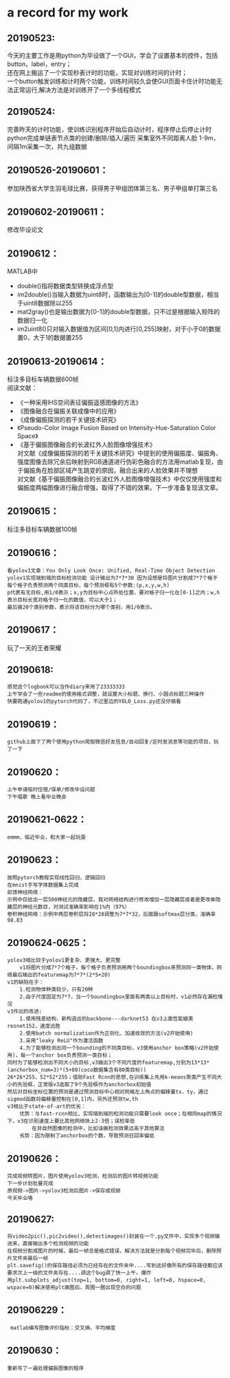 a record for my work<br>
===========================================
20190523:<br>
-------------------------------------------
今天的主要工作是用python为毕设做了一个GUI，学会了设置基本的控件，包括button，label，entry；<br>
还在网上搬运了一个实现秒表计时的功能，实现对训练时间的计时；<br>
一个button触发训练和计时两个功能，训练时间较久会使GUI页面卡住计时功能无法正常运行,解决方法是对训练开了一个多线程模式<br>

20190524:<br>
-------------------------------------------
完善昨天的计时功能，使训练识别程序开始后自动计时，程序停止后停止计时
python完成单链表节点类的创建/删除/插入/遍历
采集室外不同距离人脸 1-9m，间隔1m采集一次，共九组数据

20190526-20190601：<br>
-------------------------------------------
参加陕西省大学生羽毛球比赛，获得男子甲组团体第三名、男子甲组单打第三名

20190602-20190611：<br>
-------------------------------------------
修改毕设论文

20190612：<br>
-------------------------------------------
MATLAB中<br>
* double()指将数据类型转换成浮点型<br>
* im2double()当输入数据为uint8时，函数输出为[0-1]的double型数据，相当于uint8数据除以255<br>
* mat2gray()也是输出数据为[0-1]的double型数据，只不过是根据输入矩阵的数据归一化<br>
* im2uint8()只对输入数据值为区间[0,1]内进行[0,255]映射，对于小于0的数据置0，大于1的数据置255<br>

20190613-20190614：<br>
-------------------------------------------
标注多目标车辆数据600帧 <br>
阅读文献：<br>
* 《一种采用IHS空间表征偏振遥感图像的方法》<br>
* 《图像融合在偏振关联成像中的应用》<br>
* 《成像偏振探测的若干关键技术研究》<br>
* 《Pseudo-Color Image Fusion Based on Intensity-Hue-Saturation Color Space》<br>
* 《基于偏振图像融合的长波红外人脸图像增强技术》<br>
对文献《成像偏振探测的若干关键技术研究》中提到的使用偏振度、偏振角、强度图像去除冗余后映射到RGB通道进行伪彩色融合的方法用matlab复现，由于偏振角在脸部区域产生跳变的原因，融合出来的人脸效果并不理想<br>
对文献《基于偏振图像融合的长波红外人脸图像增强技术》中仅仅使用强度和偏振度两幅图像进行融合增强，取得了不错的效果。下一步准备复现该文章。

20190615：<br>
-------------------------------------------
标注多目标车辆数据100帧

20190616：<br>
-------------------------------------------
    看yolov1文章：You Only Look Once: Unified, Real-Time Object Detection  
    yolov1实现端到端的目标检测功能 设计输出为7*7*30 因为设想是将图片分割成7*7个格子
    每个格子负责预测两个同类目标，每个预测框有5个参数:(p,x,y,w,h)
    p代表有无目标,用1/0表示；x,y为目标中心点所处位置，要对格子归一化在[0-1]之内；w,h表示目标长宽对格子归一化的数值，可以大于1；
    最后接20个类别参数，表示将该目标分为哪个类别，用1/0表示。

20190617：<br>
-------------------------------------------
玩了一天的王者荣耀

20190618: <br>
-------------------------------------------
    感觉这个logbook可以当作diary来用了23333333
    上午学会了一些readme的使用格式调整，就设置大小标题、换行、小圆点标题三种操作
    快要跑通yolov1的pytorch代码了，不过里边的YOLO_Loss.py还没仔细看

20190619：<br>
-------------------------------------------
    github上面下了两个使用python爬取微信好友信息/自动回复/定时发消息等功能的项目，玩了一下
    
20190620：<br>
-------------------------------------------
    上午申请临时住宿/保单/修改毕设问题
    下午唱歌 晚上看毕业晚会
    
20190621-0622：<br>
-------------------------------------------
    emmm，临近毕业，和大家一起玩耍

20190623：<br>
-------------------------------------------
    按照pytorch教程实现线性回归，逻辑回归
    在mnist手写字体数据集上完成
    前馈神经网络：
    示例中仅给出一层500神经元的隐藏层，我对网络结构进行修改增加一层隐藏层或者是更改单隐藏层的神经元数目，对测试准确率影响在1%内（97%）
    卷积神经网络：示例中两层卷积层将28*28调整为7*7*32，后面跟softmax层分类，准确率98.83

20190624-0625：<br>
-------------------------------------------
    yolov3相比较于yolov1更复杂、更强大、更完整
        v1将图片分成7*7个格子，每个格子负责预测用两个boundingbox来预测同一类物体，网络最后输出的featuremap为7*7*(2*5+20)
    v1的缺陷在于：
        1.检测物体种类较少，只有20种
        2.由于尺度固定为7*7，当一个boundingbox里面有两类以上目标时，v1必然存在漏检情况
    v3作出的改进:
        1.使用残差结构，新构造出的backbone---darknet53 在v3上面性能媲美resnet152，速度远胜
        2.使用batch normalization作为正则化、加速收敛的方法(v2开始使用)
        3.采用"leaky ReLU"作为激活函数
        4.为了能够检测出同一个bounding的不同类目标，v3使用anchor box策略(v2开始使用)，每一个anchor box负责预测一类目标；
    同时为了能够检测出不同大小的目标,v3输出3个不同尺度的featuremap,分别为13*13*(anchorbox_num=3)*(5+80(coco数据集含有80类目标))
    26*26*255，52*52*255；借助Fast Rcnn的思想,在训练集上先用k-means聚类产生不同大小的先验框，正常版v3选取了9个先验框作为anchorbox初始值
    然后对目标坐标位置的预测是通过预测目标中心相对网格左上角点的偏移量tx，ty，通过sigmod函数将偏移量控制在[0,1]内，另外还预测tw,th
    v3相比于state-of-art的优劣：
        优势：与fast-rcnn相比，实现端到端的检测功能只需要look once；在相同map的情况下，v3在识别速度上要比其他网络快上2-3倍；误检率低
            在非自然图像的检测中，比如油画检测效果远高于其他算法
        劣势：因为限制了anchorbox的个数，导致预测召回率偏低
    
20190626：<br>
-------------------------------------------
    完成视频转图片，图片使用yolov3检测，检测后的图片转视频功能
    下一步计划批量完成
    原视频->图片->yolov3检测后图片->保存成视频
    今天毕业咯
    
20190627: <br>
-------------------------------------------
    将video2pic(),pic2video(),detectimages()封装在一个.py文件中，实现多个视频输进来，直接输出多个检测视频的功能
    在视频分割成图片的时候，最后一帧总是格式错误，解决方法就是分割每个视频完毕后，删除照片文件夹最后一帧
    plt.savefig()的保存路径必须为已经存在的文件夹中....写到这好像所有的保存路径都应该要求次上一级的文件夹存在....调这个bug调了快一上午。爆炸
    用plt.subplots_adjust(top=1, bottom=0, right=1, left=0, hspace=0, wspace=0)解决使用plt画图后，周围一圈出现空白的问题
    
201906229：<br>
-------------------------------------------
     matlab编写图像评价指标：交叉熵，平均梯度
     
20190630：<br>
-------------------------------------------
    重新写了一遍处理偏振图像的程序
    
    
    
